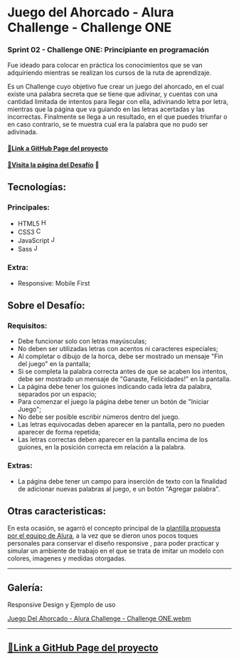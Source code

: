 # Juego del Ahorcado - Alura Challenge - Challenge ONE

### Sprint 02 - Challenge ONE: Principiante en programación

Fue ideado para colocar en práctica los conocimientos que se van adquiriendo mientras se realizan los cursos de la ruta de aprendizaje.

Es un Challenge cuyo objetivo fue crear un juego del ahorcado, en el cual existe una palabra secreta que se tiene que adivinar, y cuentas con una cantidad limitada de intentos para llegar con ella, adivinando letra por letra, mientras que la página que va guiando en las letras acertadas y las incorrectas. Finalmente se llega a un resultado, en el que puedes triunfar o en caso contrario, se te muestra cual era la palabra que no pudo ser adivinada.

#### [🔗Link a GitHub Page del proyecto](https://cmoros.github.io/Juego-Ahorcado_Alura-Challenge-ONE/)

#### [🔗Visita la página del Desafío](https://www.aluracursos.com/challenges/oracle-one/sprint02-crea-tu-propio-juego-del-ahorcado-con-javascript) 📃

## Tecnologías:

### Principales:

- HTML5 <img src="https://user-images.githubusercontent.com/93099135/188763469-32f71d09-213e-4fa1-89b4-4a8c07e611d5.png" alt="HTML5" height="16" width="16">
- CSS3 <img src="https://user-images.githubusercontent.com/93099135/188764077-e7311d7f-8a95-44a4-b914-8834e46e54f8.png" alt="CSS3" height="16" width="16">
- JavaScript <img src="https://user-images.githubusercontent.com/93099135/188764300-26ad3782-654f-46d6-ac53-cb5f7ee72b9c.png" alt="JS" height="16" width="16">
- Sass <img src="https://user-images.githubusercontent.com/93099135/188764687-d8cadfaf-b3d7-4dfb-a4b9-001f089f3364.png" alt="JS" height="16" width="16">

### Extra:

- Responsive: Mobile First

## Sobre el Desafío:

### Requisitos:
- Debe funcionar solo con letras mayúsculas;
- No deben ser utilizadas letras con acentos ni caracteres especiales;
- Al completar o dibujo de la horca, debe ser mostrado un mensaje "Fin del juego" en la pantalla;
- Si se completa la palabra correcta antes de que se acaben los intentos, debe ser mostrado un mensaje de "Ganaste, Felicidades!" en la pantalla.
- La página debe tener los guiones indicando cada letra da palabra, separados por un espacio;
- Para comenzar el juego la página debe tener un botón de "Iniciar Juego";
- No debe ser posible escribir números dentro del juego.
- Las letras equivocadas deben aparecer en la pantalla, pero no pueden aparecer de forma repetida;
- Las letras correctas deben aparecer en la pantalla encima de los guiones, en la posición correcta em relación a la palabra.

### Extras:
- La página debe tener un campo para inserción de texto con la finalidad de adicionar nuevas palabras al juego, e un botón "Agregar palabra".

## Otras caracteristicas:

En esta ocasión, se agarró el concepto principal de la [plantilla propuesta por el equipo de Alura](https://www.figma.com/file/kCsAB7eHc6xpoYByBQxNrb/Alura-Challenge---Desaf%C3%ADo-2---L%C3%B3gica?node-id=10%3A158), a la vez que se dieron unos pocos toques personales para conservar el diseño responsive , para poder practicar y simular un ambiente de trabajo en el que se trata de imitar un modelo con colores, imagenes y medidas otorgadas.

---

## Galería:

Responsive Design y Ejemplo de uso

[Juego Del Ahorcado - Alura Challenge - Challenge ONE.webm](https://user-images.githubusercontent.com/93099135/189497282-65088645-1846-4839-922e-917ff3f2c59e.mp4)

---

## [🔗Link a GitHub Page del proyecto](https://cmoros.github.io/Juego-Ahorcado_Alura-Challenge-ONE/)
